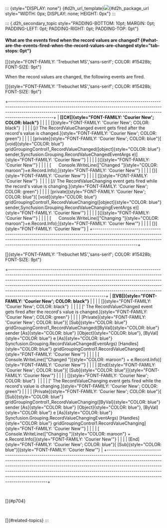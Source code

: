 ::: {style="DISPLAY: none"}
[](ms-xhelp:///?Id=d2h_url_template){#d2h_url_template}![](!package_url!){#d2h_package_url style="WIDTH: 0px; DISPLAY: none; HEIGHT: 0px"}
:::

::: {.d2h_secondary_topic style="PADDING-BOTTOM: 10pt; MARGIN: 0pt; PADDING-LEFT: 0pt; PADDING-RIGHT: 0pt; PADDING-TOP: 0pt"}
#### What are the events fired when the record values are changed? {#what-are-the-events-fired-when-the-record-values-are-changed style="tab-stops: 0pt"}

[]{style="FONT-FAMILY: 'Trebuchet MS','sans-serif'; COLOR: #15428b; FONT-SIZE: 9pt"} 

When the record values are changed, the following events are fired.

[]{style="FONT-FAMILY: 'Trebuchet MS','sans-serif'; COLOR: #15428b; FONT-SIZE: 9pt"} 

+----------------------------------------------------------------------------------------------------------------------------------------------------------------------------------------------------------------------------------------------------------------+
| **[\[C#\]]{style="FONT-FAMILY: 'Courier New'; COLOR: black"}**                                                                                                                                                                                                 |
|                                                                                                                                                                                                                                                                |
| []{style="FONT-FAMILY: 'Courier New'; COLOR: black"}                                                                                                                                                                                                           |
|                                                                                                                                                                                                                                                                |
| [// The RecordValueChanged event gets fired after the record\'s value is changed.]{style="FONT-FAMILY: 'Courier New'; COLOR: green"}                                                                                                                           |
|                                                                                                                                                                                                                                                                |
| [private]{style="FONT-FAMILY: 'Courier New'; COLOR: blue"}[ [void]{style="COLOR: blue"} gridGroupingControl1_RecordValueChanged([object]{style="COLOR: blue"} sender,Syncfusion.Grouping.RecordValueChangedEventArgs e)]{style="FONT-FAMILY: 'Courier New'"}   |
|                                                                                                                                                                                                                                                                |
| [{]{style="FONT-FAMILY: 'Courier New'"}                                                                                                                                                                                                                        |
|                                                                                                                                                                                                                                                                |
| [      Console.WriteLine([\"Changed \"]{style="COLOR: maroon"}+e.Record.Info);]{style="FONT-FAMILY: 'Courier New'"}                                                                                                                                            |
|                                                                                                                                                                                                                                                                |
| [}]{style="FONT-FAMILY: 'Courier New'"}                                                                                                                                                                                                                        |
|                                                                                                                                                                                                                                                                |
| []{style="FONT-FAMILY: 'Courier New'"}                                                                                                                                                                                                                         |
|                                                                                                                                                                                                                                                                |
| [// The RecordValueChanging event gets fired while the record\'s value is changing.]{style="FONT-FAMILY: 'Courier New'; COLOR: green"}                                                                                                                         |
|                                                                                                                                                                                                                                                                |
| [private]{style="FONT-FAMILY: 'Courier New'; COLOR: blue"}[ [void]{style="COLOR: blue"} gridGroupingControl1_RecordValueChanging([object]{style="COLOR: blue"} sender,Syncfusion.Grouping.RecordValueChangingEventArgs e)]{style="FONT-FAMILY: 'Courier New'"} |
|                                                                                                                                                                                                                                                                |
| [{]{style="FONT-FAMILY: 'Courier New'"}                                                                                                                                                                                                                        |
|                                                                                                                                                                                                                                                                |
| [      Console.WriteLine([\"Changing \"]{style="COLOR: maroon"}+e.Record.Info);]{style="FONT-FAMILY: 'Courier New'"}                                                                                                                                           |
|                                                                                                                                                                                                                                                                |
| [}]{style="FONT-FAMILY: 'Courier New'"}                                                                                                                                                                                                                        |
+----------------------------------------------------------------------------------------------------------------------------------------------------------------------------------------------------------------------------------------------------------------+

[]{style="FONT-FAMILY: 'Trebuchet MS','sans-serif'; COLOR: #15428b; FONT-SIZE: 9pt"} 

+------------------------------------------------------------------------------------------------------------------------------------------------------------------------------------------------------------------------------------------------------------------------------------------------------------------------------------------------------------------------------------------------------------------------------------------------------+
| **[\[VB\]]{style="FONT-FAMILY: 'Courier New'; COLOR: black"}**                                                                                                                                                                                                                                                                                                                                                                                       |
|                                                                                                                                                                                                                                                                                                                                                                                                                                                      |
| []{style="FONT-FAMILY: 'Courier New'; COLOR: black"}                                                                                                                                                                                                                                                                                                                                                                                                 |
|                                                                                                                                                                                                                                                                                                                                                                                                                                                      |
| [\' The RecordValueChanged event gets fired after the record\'s value is changed.]{style="FONT-FAMILY: 'Courier New'; COLOR: green"}                                                                                                                                                                                                                                                                                                                 |
|                                                                                                                                                                                                                                                                                                                                                                                                                                                      |
| [Private]{style="FONT-FAMILY: 'Courier New'; COLOR: blue"}[ [Sub]{style="COLOR: blue"} gridGroupingControl1_RecordValueChanged([ByVal]{style="COLOR: blue"} sender [As]{style="COLOR: blue"} [Object]{style="COLOR: blue"}, [ByVal]{style="COLOR: blue"} e [As]{style="COLOR: blue"} Syncfusion.Grouping.RecordValueChangedEventArgs) [Handles]{style="COLOR: blue"} gridGroupingControl1.RecordValueChanged]{style="FONT-FAMILY: 'Courier New'"}    |
|                                                                                                                                                                                                                                                                                                                                                                                                                                                      |
| [    Console.WriteLine([\"Changed \"]{style="COLOR: maroon"} + e.Record.Info)]{style="FONT-FAMILY: 'Courier New'"}                                                                                                                                                                                                                                                                                                                                   |
|                                                                                                                                                                                                                                                                                                                                                                                                                                                      |
| [End]{style="FONT-FAMILY: 'Courier New'; COLOR: blue"}[ [Sub]{style="COLOR: blue"}]{style="FONT-FAMILY: 'Courier New'"}                                                                                                                                                                                                                                                                                                                              |
|                                                                                                                                                                                                                                                                                                                                                                                                                                                      |
| []{style="FONT-FAMILY: 'Courier New'; COLOR: blue"}                                                                                                                                                                                                                                                                                                                                                                                                  |
|                                                                                                                                                                                                                                                                                                                                                                                                                                                      |
| [\' The RecordValueChanging event gets fired while the record\'s value is changing.]{style="FONT-FAMILY: 'Courier New'; COLOR: green"}                                                                                                                                                                                                                                                                                                               |
|                                                                                                                                                                                                                                                                                                                                                                                                                                                      |
| [Private]{style="FONT-FAMILY: 'Courier New'; COLOR: blue"}[ [Sub]{style="COLOR: blue"} gridGroupingControl1_RecordValueChanging([ByVal]{style="COLOR: blue"} sender [As]{style="COLOR: blue"} [Object]{style="COLOR: blue"}, [ByVal]{style="COLOR: blue"} e [As]{style="COLOR: blue"} Syncfusion.Grouping.RecordValueChangingEventArgs) [Handles]{style="COLOR: blue"} gridGroupingControl1.RecordValueChanging]{style="FONT-FAMILY: 'Courier New'"} |
|                                                                                                                                                                                                                                                                                                                                                                                                                                                      |
| [    Console.WriteLine([\"Changing \"]{style="COLOR: maroon"} + e.Record.Info)]{style="FONT-FAMILY: 'Courier New'"}                                                                                                                                                                                                                                                                                                                                  |
|                                                                                                                                                                                                                                                                                                                                                                                                                                                      |
| [End]{style="FONT-FAMILY: 'Courier New'; COLOR: blue"}[ [Sub]{style="COLOR: blue"}]{style="FONT-FAMILY: 'Courier New'"}                                                                                                                                                                                                                                                                                                                              |
+------------------------------------------------------------------------------------------------------------------------------------------------------------------------------------------------------------------------------------------------------------------------------------------------------------------------------------------------------------------------------------------------------------------------------------------------------+

 

[]{#p704} 

 

[]{#related-topics}
:::
